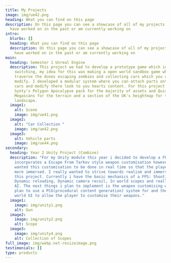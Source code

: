 ```yaml
---
title: My Projects
image: img/ue42.png
heading: What you can find on this page
description: On this page you can see a showcase of all of my projects which i
  have worked on in the past or am currently working on
intro:
  blurbs: []
  heading: What you can find on this page
  description: On this page you can see a showcase of all of my projects which i
    have worked on in the past or am currently working on
main:
  heading: Semester 1 Unreal Engine
  description: This project we had to develop a prototype game which involved pawn
    switching, my idea for this was making a open world sandbox game where you
    traverse the dunes escaping zombies and collecting cars which you can then
    modify. I developed a modular system where you can attach parts onto the
    cars and modify there look to you hearts content. For this project I used a
    Synty's Polygon Apocalypse pack for the majority of assets and Quixel
    Megascans for the terrain and a section of the UK's heightmap for the
    landscape.
  image1:
    alt: Scene
    image: img/ue41.png
  image2:
    alt: "Car Collection "
    image: img/ue42.png
  image3:
    alt: Vehicle parts
    image: img/ue44.png
secondary:
  heading: Year 2 Unity Project (Combine)
  description: "For my Unity module this year i decided to develop a FPS which
    incorporates a Escape From Tarkov style weapon customisation however i
    wanted this customisation to be done in real time so that the player feels
    more immersed. I really wanted to strive towards realism and immersion for
    this project. Currently i have the basic mechanics of a FPS: Shooting,
    Dynamic reloading, Dynamic camera recoil, In world scopes and really basic
    AI. The next things i plan to implement is the weapon customising which i
    plan to use a PCG(procedural content generation) system for and then in
    world UI to allow the player to customise their weapons."
  image1:
    image: img/unity1.png
    alt: Gun
  image2:
    image: img/unity2.png
    alt: Scope
  image3:
    image: img/unity4.png
    alt: Collection of Scopes
full_image: img/webp.net-resizeimage.png
testimonials: []
type: products
---
```

